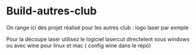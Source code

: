 # Build-autres-club
On range ici des projet réalisé pour les autres club : logo laser par exmple


Pour la découpe laser utilisez le logiciel lasercut directelent sous windows ou avec wine pour linux et mac ( config wine dans le répo)
